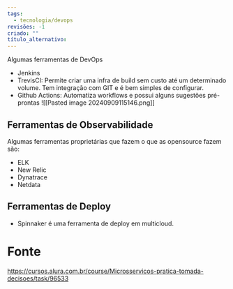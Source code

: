 ```yaml
---
tags:
  - tecnologia/devops
revisões: -1
criado: ""
título_alternativo:
---
```

Algumas ferramentas de DevOps
- Jenkins
- TrevisCI: 
	Permite criar uma infra de build sem custo até um determinado volume. Tem integração com GIT e é bem simples de configurar.
- Github Actions: 
	Automatiza workflows e possui alguns sugestões pré-prontas
	![[Pasted image 20240909115146.png]]

## Ferramentas de Observabilidade
Algumas ferramentas proprietárias que fazem o que as opensource fazem são:
- ELK
- New Relic
- Dynatrace
- Netdata

## Ferramentas de Deploy
- Spinnaker é uma ferramenta de deploy em multicloud. 

# Fonte
https://cursos.alura.com.br/course/Microsservicos-pratica-tomada-decisoes/task/96533